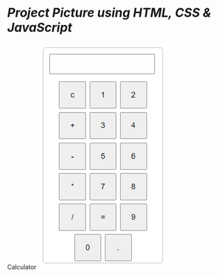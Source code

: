 # *Project Picture using HTML, CSS & JavaScript*

Calculator
![calculator project with js](calculator.png)

